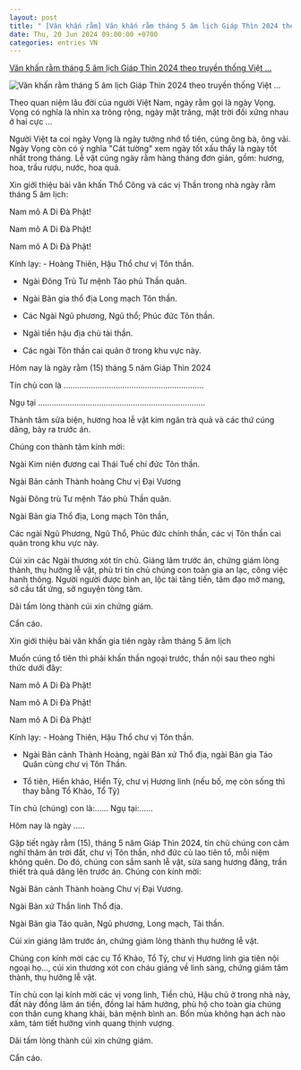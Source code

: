 ```yaml
---
layout: post
title: " [Văn khấn rằm] Văn khấn rằm tháng 5 âm lịch Giáp Thìn 2024 theo truyền thống Việt ..."
date: Thu, 20 Jun 2024 09:00:00 +0700
categories: entries VN
---
```

[Văn khấn rằm tháng 5 âm lịch Giáp Thìn 2024 theo truyền thống Việt ...](https://kinhtedothi.vn/van-khan-ram-thang-5-am-lich-giap-thin-2024-theo-truyen-thong-viet-nam.html)

![Văn khấn rằm tháng 5 âm lịch Giáp Thìn 2024 theo truyền thống Việt ...](https://static.kinhtedothi.vn/640x360/images/upload//2024/06/19/van-khan-ram-thang-5-2024.jpg)

Theo quan niệm lâu đời của người Việt Nam, ngày rằm gọi là ngày Vọng. Vọng có nghĩa là nhìn xa trông rộng, ngày mặt trăng, mặt trời đối xứng nhau ở hai cực ...

Người Việt ta coi ngày Vọng là ngày tưởng nhớ tổ tiên, cúng ông bà, ông vải. Ngày Vọng còn có ý nghĩa "Cát tường" xem ngày tốt xấu thấy là ngày tốt nhất trong tháng. Lễ vật cúng ngày rằm hàng tháng đơn giản, gồm: hương, hoa, trầu rượu, nước, hoa quả.

Xin giới thiệu bài văn khấn Thổ Công và các vị Thần trong nhà ngày rằm tháng 5 âm lịch:

Nam mô A Di Đà Phật!

Nam mô A Di Đà Phật!

Nam mô A Di Đà Phật!

Kính lạy: - Hoàng Thiên, Hậu Thổ chư vị Tôn thần.

- Ngài Đông Trù Tư mệnh Táo phủ Thần quân.

- Ngài Bản gia thổ địa Long mạch Tôn thần.

- Các Ngài Ngũ phương, Ngũ thổ; Phúc đức Tôn thần.

- Ngài tiền hậu địa chủ tài thần.

- Các ngài Tôn thần cai quản ở trong khu vực này.

Hôm nay là ngày rằm (15) tháng 5 năm Giáp Thìn 2024

Tín chủ con là ..............................................................

Ngụ tại ..........................................................................

Thành tâm sửa biện, hương hoa lễ vật kim ngân trà quả và các thứ cúng dâng, bày ra trước án.

Chúng con thành tâm kính mời:

Ngài Kim niên đương cai Thái Tuế chí đức Tôn thần.

Ngài Bản cảnh Thành hoàng Chư vị Đại Vương

Ngài Đông trù Tư mệnh Táo phủ Thần quân.

Ngài Bản gia Thổ địa, Long mạch Tôn thần,

Các ngài Ngũ Phương, Ngũ Thổ, Phúc đức chính thần, các vị Tôn thần cai quản trong khu vực này.

Cúi xin các Ngài thương xót tín chủ. Giáng lâm trước án, chứng giám lòng thành, thụ hưởng lễ vật, phù trì tín chủ chúng con toàn gia an lạc, công việc hanh thông. Người người được bình an, lộc tài tăng tiến, tâm đạo mở mang, sở cầu tất ứng, sở nguyện tòng tâm.

Dãi tấm lòng thành cúi xin chứng giám.

Cẩn cáo.

Xin giới thiệu bài văn khấn gia tiên ngày rằm tháng 5 âm lịch

Muốn cúng tổ tiên thì phải khấn thần ngoại trước, thần nội sau theo nghi thức dưới đây:

Nam mô A Di Đà Phật!

Nam mô A Di Đà Phật!

Nam mô A Di Đà Phật!

Kính lạy: - Hoàng Thiên, Hậu Thổ chư vị Tôn thần.

- Ngài Bản cảnh Thành Hoàng, ngài Bản xứ Thổ địa, ngài Bản gia Táo Quân cùng chư vị Tôn Thần.

- Tổ tiên, Hiển khảo, Hiển Tỷ, chư vị Hương linh (nếu bố, mẹ còn sống thì thay bằng Tổ Khảo, Tổ Tỷ)

Tín chủ (chúng) con là:...... Ngụ tại:......

Hôm nay là ngày .....

Gặp tiết ngày rằm (15), tháng 5 năm Giáp Thìn 2024, tín chủ chúng con cảm nghĩ thâm ân trời đất, chư vị Tôn thần, nhớ đức cù lao tiên tổ, mỗi niệm không quên. Do đó, chúng con sắm sanh lễ vật, sửa sang hương đăng, trần thiết trà quả dâng lên trước án. Chúng con kính mời:

Ngài Bản cảnh Thành hoàng Chư vị Đại Vương.

Ngài Bản xứ Thần linh Thổ địa.

Ngài Bản gia Táo quân, Ngũ phương, Long mạch, Tài thần.

Cúi xin giáng lâm trước án, chứng giám lòng thành thụ hưởng lễ vật.

Chúng con kính mời các cụ Tổ Khảo, Tổ Tỷ, chư vị Hương linh gia tiên nội ngoại họ..., cúi xin thương xót con cháu giáng về linh sàng, chứng giám tâm thành, thụ hưởng lễ vật.

Tín chủ con lại kính mời các vị vong linh, Tiền chủ, Hậu chủ ở trong nhà này, đất này đồng lâm án tiền, đồng lai hâm hưởng, phù hộ cho toàn gia chúng con thân cung khang khái, bản mệnh bình an. Bốn mùa không hạn ách nào xâm, tám tiết hưởng vinh quang thịnh vượng.

Dãi tấm lòng thành cúi xin chứng giám.

Cẩn cáo.

